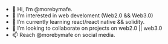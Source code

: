 - 👋 Hi, I’m @morebymafe.
- 👀 I’m interested in web develoment (Web2.0 && Web3.0)
- 🌱 I’m currently learning react/react native && solidity.
- 💞️ I’m looking to collaborate on projects on web2.0 || web3.0
- 📫 Reach @morebymafe on social media.

<!---
morebymafe/morebymafe is a ✨ special ✨ repository because its `README.md` (this file) appears on your GitHub profile.
You can click the Preview link to take a look at your changes.
--->
